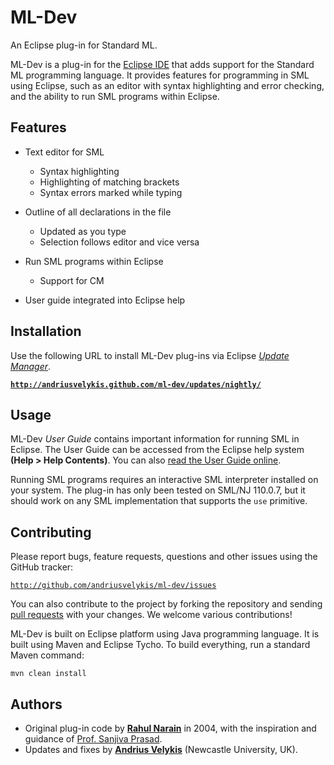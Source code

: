 # ML-Dev

An Eclipse plug-in for Standard ML.

ML-Dev is a plug-in for the [Eclipse IDE][eclipse] that adds support for the Standard ML
programming language. It provides features for programming in SML using Eclipse, such as
an editor with syntax highlighting and error checking, and the ability to run SML programs within
Eclipse.


## Features

-   Text editor for SML
    -   Syntax highlighting
    -   Highlighting of matching brackets
    -   Syntax errors marked while typing

-   Outline of all declarations in the file
    -   Updated as you type
    -   Selection follows editor and vice versa

-   Run SML programs within Eclipse
    -   Support for CM

-   User guide integrated into Eclipse help


## Installation

Use the following URL to install ML-Dev plug-ins via Eclipse [_Update Manager_][update-manager].

[**`http://andriusvelykis.github.com/ml-dev/updates/nightly/`**]( http://andriusvelykis.github.com/ml-dev/updates/nightly/ )

[update-manager]: http://www.vogella.com/articles/Eclipse/article.html#updatemanager


## Usage

ML-Dev _User Guide_ contains important information for running SML in Eclipse. The User Guide can
be accessed from the Eclipse help system **(Help > Help Contents)**. You can also
[read the User Guide online][mldev-guide].

Running SML programs requires an interactive SML interpreter installed on your system. The plug-in
has only been tested on SML/NJ 110.0.7, but it should work on any SML implementation that supports the
`use` primitive.


## Contributing

Please report bugs, feature requests, questions and other issues using the GitHub tracker:

[`http://github.com/andriusvelykis/ml-dev/issues`](http://github.com/andriusvelykis/ml-dev/issues)

You can also contribute to the project by forking the repository and sending [pull requests][pull-req] with your changes. We welcome various contributions!

ML-Dev is built on Eclipse platform using Java programming language. It is built using Maven and Eclipse Tycho. To build everything, run a standard Maven command:

    mvn clean install

[pull-req]: https://help.github.com/articles/using-pull-requests/


## Authors

-   Original plug-in code by **[Rahul Narain][narain]** in 2004, with the inspiration and guidance
of [Prof. Sanjiva Prasad][prasad].
-   Updates and fixes by **[Andrius Velykis][velykis]** (Newcastle University, UK).

[eclipse]: http://www.eclipse.org
[mldev-guide]: http://www.eecs.berkeley.edu/~narain/projects/mldev/userguide/
[narain]: http://www.eecs.berkeley.edu/~narain/
[prasad]: http://www.cse.iitd.ac.in/~sanjiva/
[velykis]: http://andrius.velykis.lt
